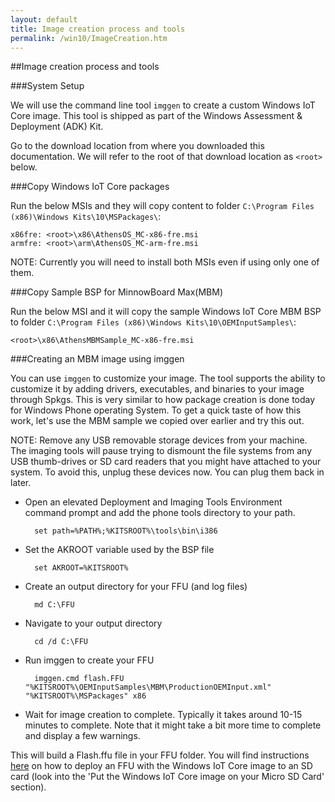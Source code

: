 ```yaml
---
layout: default
title: Image creation process and tools
permalink: /win10/ImageCreation.htm
---
```


<div class="container" markdown="1">

##Image creation process and tools

###System Setup

We will use the command line tool `imggen` to create a custom Windows IoT Core image. This tool is shipped as part of the Windows Assessment & Deployment (ADK) Kit.

Go to the download location from where you downloaded this documentation. We will refer to the root of that download location as `<root>` below.

###Copy Windows IoT Core packages

Run the below MSIs and they will copy content to folder `C:\Program Files (x86)\Windows Kits\10\MSPackages\`:

    x86fre: <root>\x86\AthensOS_MC-x86-fre.msi
    armfre: <root>\arm\AthensOS_MC-arm-fre.msi

NOTE: Currently you will need to install both MSIs even if using only one of them.

###Copy Sample BSP for MinnowBoard Max(MBM)

Run the below MSI and it will copy the sample Windows IoT Core MBM BSP to folder `C:\Program Files (x86)\Windows Kits\10\OEMInputSamples\`:

    <root>\x86\AthensMBMSample_MC-x86-fre.msi

###Creating an MBM image using imggen

You can use `imggen` to customize your image. The tool supports the ability to customize it by adding drivers, executables, and binaries to your image through Spkgs. This is very similar to how package creation is done today for Windows Phone operating System. To get a quick taste of how this work, let's use the MBM sample we copied over earlier and try this out.

NOTE: Remove any USB removable storage devices from your machine.  The imaging tools will pause trying to dismount the file systems from any USB thumb-drives or SD card readers that you might have attached to your system. To avoid this, unplug these devices now. You can plug them back in later.

* Open an elevated Deployment and Imaging Tools Environment command prompt and add the phone tools directory to your path.

        set path=%PATH%;%KITSROOT%\tools\bin\i386

* Set the AKROOT variable used by the BSP file

        set AKROOT=%KITSROOT%

* Create an output directory for your FFU (and log files)

        md C:\FFU

* Navigate to your output directory

        cd /d C:\FFU

* Run imggen to create your FFU

        imggen.cmd flash.FFU "%KITSROOT%\OEMInputSamples\MBM\ProductionOEMInput.xml" "%KITSROOT%\MSPackages" x86

* Wait for image creation to complete. Typically it takes around 10-15 minutes to complete. Note that it might take a bit more time to complete and display a few warnings.

This will build a Flash.ffu file in your FFU folder.  You will find instructions [here]({{site.baseurl}}/GetStarted.htm) on how to deploy an FFU with the Windows IoT Core image to an SD card (look into the 'Put the Windows IoT Core image on your Micro SD Card' section).

</div>
